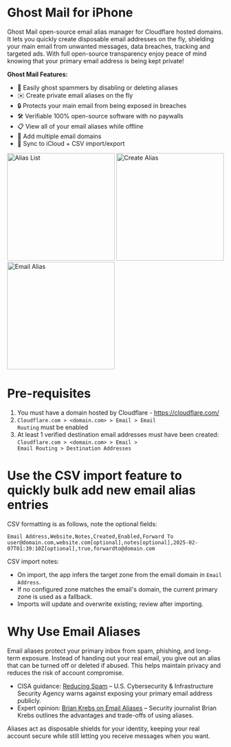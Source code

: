 # Ghost Mail for iPhone

Ghost Mail open-source email alias manager for Cloudflare hosted domains. It lets you quickly create disposable email addresses on the fly, shielding your main email from unwanted messages, data breaches, tracking and targeted ads. With full open-source transparency enjoy peace of mind knowing that your primary email address is being kept private!

**Ghost Mail Features:**
- 📵 Easily ghost spammers by disabling or deleting aliases
- ✉️ Create private email aliases on the fly
- 🔒 Protects your main email from being exposed in breaches
- 🛠️ Verifiable 100% open-source software with no paywalls
- 📋 View all of your email aliases while offline
- 📧 Add multiple email domains
- 💾 Sync to iCloud + CSV import/export

<p>
  <img src="https://github.com/user-attachments/assets/c1fa8003-89de-42c1-8998-117be54d11a9" alt="Alias List" width="250">
  <img src="https://github.com/user-attachments/assets/0e87e6e7-e419-4e3c-b69f-53957ff7ffa7" alt="Create Alias" width="250">
  <img src="https://github.com/user-attachments/assets/0bbf15cb-9b54-4337-a7fa-ff5e12e0e0a2" alt="Email Alias" width="250">
</p>


# Pre-requisites

1. You must have a domain hosted by Cloudflare - https://cloudflare.com/
2. <code>Cloudflare.com > <domain.com> > Email > Email Routing</code> must be enabled
3. At least 1 verified destination email addresses must have been created:
       <code>Cloudflare.com > <domain.com> > Email > Email Routing > Destination Addresses</code> 

# Use the CSV import feature to quickly bulk add new email alias entries

CSV formatting is as follows, note the optional fields:

```
Email Address,Website,Notes,Created,Enabled,Forward To
user@domain.com,website.com[optional],notes[optional],2025-02-07T01:39:10Z[optional],true,forwardto@domain.com
```

CSV import notes:
- On import, the app infers the target zone from the email domain in `Email Address`.
- If no configured zone matches the email's domain, the current primary zone is used as a fallback.
- Imports will update and overwrite existing; review after importing.

# Why Use Email Aliases

Email aliases protect your primary inbox from spam, phishing, and long-term exposure. Instead of handing out your real email, you give out an alias that can be turned off or deleted if abused. This helps maintain privacy and reduces the risk of account compromise.
- CISA guidance: <a href=https://www.cisa.gov/news-events/news/reducing-spam>Reducing Spam</a> – U.S. Cybersecurity & Infrastructure Security Agency warns against exposing your primary email address publicly.
- Expert opinion: <a href=https://krebsonsecurity.com/2022/08/the-security-pros-and-cons-of-using-email-aliases/>Brian Krebs on Email Aliases</a> – Security journalist Brian Krebs outlines the advantages and trade-offs of using aliases.

Aliases act as disposable shields for your identity, keeping your real account secure while still letting you receive messages when you want.
